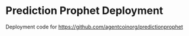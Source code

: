 # Prediction Prophet Deployment

Deployment code for https://github.com/agentcoinorg/predictionprophet
